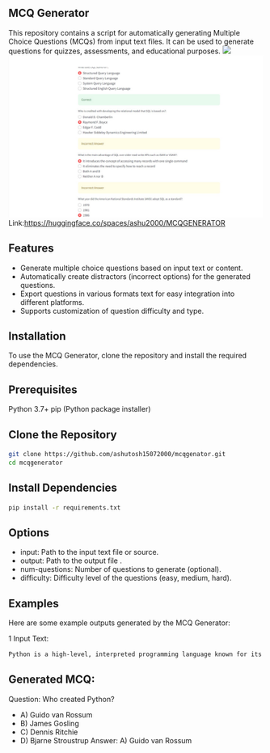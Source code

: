 
## MCQ Generator
This repository contains a script for automatically generating Multiple Choice Questions (MCQs) from input text files. It can be used to generate questions for quizzes, assessments, and educational purposes.
![](IMG\main_page.jpeg)
![](IMG\MCQ_Result.jpg)
Link:https://huggingface.co/spaces/ashu2000/MCQGENERATOR

## Features
- Generate multiple choice questions based on input text or content.
- Automatically create distractors (incorrect options) for the generated questions.
- Export questions in various formats text for easy integration into different platforms.
- Supports customization of question difficulty and type.

## Installation
To use the MCQ Generator, clone the repository and install the required dependencies.

## Prerequisites
Python 3.7+
pip (Python package installer)

## Clone the Repository
```bash
git clone https://github.com/ashutosh15072000/mcqgenator.git
cd mcqgenerator
```
## Install Dependencies
```bash
pip install -r requirements.txt
```
## Options
- input: Path to the input text file or source.
- output: Path to the output file .
- num-questions: Number of questions to generate (optional).
- difficulty: Difficulty level of the questions (easy, medium, hard).

## Examples
Here are some example outputs generated by the MCQ Generator:

1 Input Text:
```bash
Python is a high-level, interpreted programming language known for its easy-to-read syntax and dynamic typing. It was created by Guido van Rossum and first released in 1991.
```
## Generated MCQ:

Question: Who created Python?

- A) Guido van Rossum
- B) James Gosling
- C) Dennis Ritchie
- D) Bjarne Stroustrup
Answer: A) Guido van Rossum
